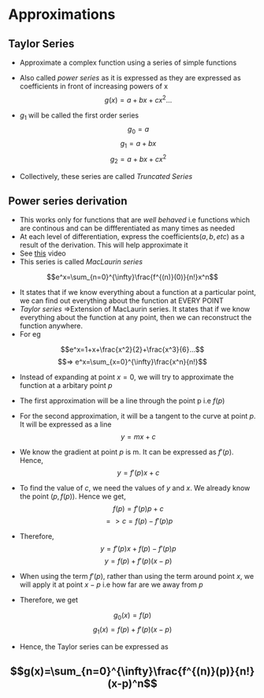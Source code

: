 # Approximations

## Taylor Series

- Approximate a complex function using a series of simple functions
- Also called _power series_ as it is expressed as they are expressed as coefficients in front of increasing powers of x
$$g(x) = a+bx+cx^2...$$

- $g_1$ will be called the first order series
$$g_0=a$$
$$g_1=a+bx$$
$$g_2=a+bx+cx^2$$
- Collectively, these series are called _Truncated Series_


## Power series derivation

- This works only for functions that are _well behaved_ i.e functions which are continous and can be diffferentiated as many times as needed
- At each level of differentiation, express the coefficients($a,b,etc$) as a result of the derivation. This will help approximate it
- See [this](https://www.coursera.org/learn/multivariate-calculus-machine-learning/lecture/C6x2C/power-series-derivation) video
- This series is called _MacLaurin series_

$$e^x=\sum_{n=0}^{\infty}\frac{f^{(n)}(0)}{n!}x^n$$
- It states that if we know everything about a function at a particular point, we can find out everything about the function at EVERY POINT
- *Taylor series* =>Extension of MacLaurin series. It states that if we know everything about the function at any point, then we can reconstruct the function anywhere.
- For eg

$$e^x=1+x+\frac{x^2}{2}+\frac{x^3}{6}...$$
$$=> e^x=\sum_{x=0}^{\infty}\frac{x^n}{n!}$$

- Instead of expanding at point $x=0$, we will try to approximate the function at a arbitary point $p$
- The first approximation will be a line through the point p i.e $f(p)$
- For the second approximation, it will be a tangent to the curve at point $p$. It will be expressed as a line
$$y=mx+c$$
- We know the gradient at point $p$ is m. It can be expressed as $f'(p)$. Hence,
$$y=f'(p)x+c$$
- To find the value of $c$, we need the values of $y$ and $x$. We already know the point $(p, f(p))$. Hence we get,
$$f(p)=f'(p)p+c$$
$$=> c=f(p)-f'(p)p$$
- Therefore,
$$y=f'(p)x+f(p)-f'(p)p$$
$$y=f(p)+f'(p)(x-p)$$

- When using the term $f'(p)$, rather than using the term around point $x$, we will apply it at point $x-p$ i.e how far are we away from $p$
- Therefore, we get

$$g_0(x)=f(p)$$
$$g_1(x)=f(p)+f'(p)(x-p)$$
- Hence, the Taylor series can be expressed as

$$g(x)=\sum_{n=0}^{\infty}\frac{f^{(n)}(p)}{n!}(x-p)^n$$
- 
